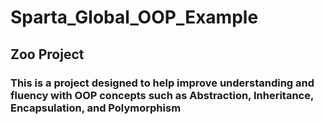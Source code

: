 # Sparta_Global_OOP_Example

## Zoo Project
### This is a project designed to help improve understanding and fluency with OOP concepts such as Abstraction, Inheritance, Encapsulation, and Polymorphism
